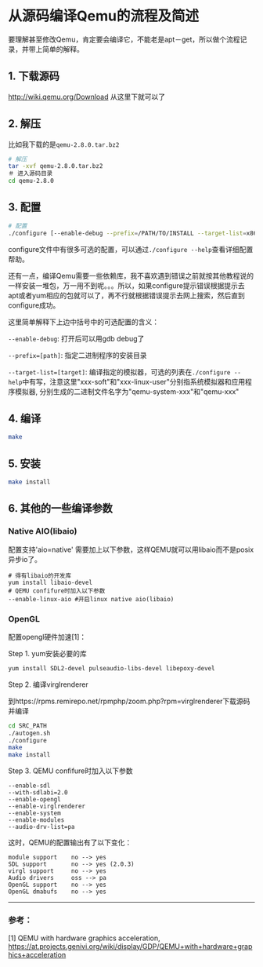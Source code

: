 # 从源码编译Qemu的流程及简述

要理解甚至修改Qemu，肯定要会编译它，不能老是apt－get，所以做个流程记录，并带上简单的解释。

## 1. 下载源码

 http://wiki.qemu.org/Download 从这里下就可以了

## 2. 解压

比如我下载的是`qemu-2.8.0.tar.bz2`
~~~bash
# 解压
tar -xvf qemu-2.8.0.tar.bz2
＃ 进入源码目录
cd qemu-2.8.0
~~~

## 3. 配置
~~~bash
# 配置
./configure [--enable-debug --prefix=/PATH/TO/INSTALL --target-list=x86_64-softmmu]
~~~
configure文件中有很多可选的配置，可以通过`./configure --help`查看详细配置帮助。

还有一点，编译Qemu需要一些依赖库，我不喜欢遇到错误之前就按其他教程说的一样安装一堆包，万一用不到呢。。。所以，如果configure提示错误根据提示去apt或者yum相应的包就可以了，再不行就根据错误提示去网上搜索，然后直到configure成功。

这里简单解释下上边中括号中的可选配置的含义：

`--enable-debug`: 打开后可以用gdb debug了

`--prefix=[path]`: 指定二进制程序的安装目录

`--target-list=[target]`: 编译指定的模拟器，可选的列表在`./configure --help`中有写，注意这里"xxx-soft"和"xxx-linux-user"分别指系统模拟器和应用程序模拟器, 分别生成的二进制文件名字为"qemu-system-xxx"和"qemu-xxx"

## 4. 编译
~~~bash
make
~~~

## 5. 安装
~~~bash
make install
~~~


## 6. 其他的一些编译参数

### Native AIO(libaio)

配置支持'aio=native' 需要加上以下参数，这样QEMU就可以用libaio而不是posix异步io了。
```
# 得有libaio的开发库
yum install libaio-devel
# QEMU confifure时加入以下参数
--enable-linux-aio #开启linux native aio(libaio)
```
### OpenGL

配置opengl硬件加速[1]：

Step 1. yum安装必要的库
```bash 
yum install SDL2-devel pulseaudio-libs-devel libepoxy-devel
```

Step 2. 编译virglrenderer

到https://rpms.remirepo.net/rpmphp/zoom.php?rpm=virglrenderer下载源码并编译
```bash
cd SRC_PATH
./autogen.sh
./configure
make
make install
```

Step 3. QEMU confifure时加入以下参数
```
--enable-sdl
--with-sdlabi=2.0
--enable-opengl
--enable-virglrenderer
--enable-system
--enable-modules
--audio-drv-list=pa
```

这时，QEMU的配置输出有了以下变化：
```
module support    no --> yes
SDL support       no --> yes (2.0.3)
virgl support     no --> yes
Audio drivers     oss --> pa
OpenGL support    no --> yes
OpenGL dmabufs    no --> yes
```

---

### 参考：

[1] QEMU with hardware graphics acceleration, https://at.projects.genivi.org/wiki/display/GDP/QEMU+with+hardware+graphics+acceleration